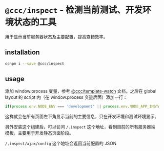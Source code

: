 # `@ccc/inspect` - 检测当前测试、开发环境状态的工具

用于显示当前服务器状态及主要配置，提高查错效率。

## installation

```bash
ccnpm i --save @ccc/inspect
```

## usage

添加 window.process 变量，参考 [@ccc/template-watch](http://npm.creditcloud.com/package/@ccc/template-watch) 文档，之后在 global layout 的 script 内（在 window.process 变量后面）添加一行：

```js
if(process.env.NODE_ENV === 'development' || process.env.NODE_APP_INSTANCE === 'uat'){document.write('<script src="/ccc/inspect/js/main/inspect.js"></'+'script>');}
```

这样就会在所有页面左下角显示当前的主要信息，只在开发环境和测试环境显示。

另外安装这个组建后，可以访问 `/.inspect` 这个地址，看到目前的所有服务器端模板，主要用于开发静态页面阶段。

`/.inspect/ajax/config` 这个地址会返回当前配置的 JSON
